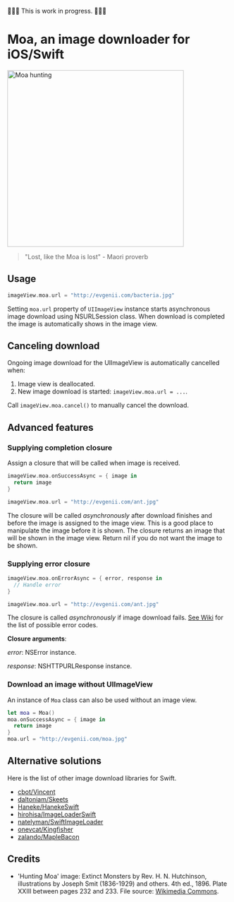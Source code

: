🔨🔨🔨 This is work in progress. 🔨🔨🔨

# Moa, an image downloader for iOS/Swift

<img src='https://raw.githubusercontent.com/evgenyneu/moa/master/Graphics/Hunting_Moa.jpg' alt='Moa hunting' width='400'>

> "Lost, like the Moa is lost" - Maori proverb

## Usage

```Swift
imageView.moa.url = "http://evgenii.com/bacteria.jpg"
```

Setting `moa.url` property of `UIImageView` instance starts asynchronous image download using NSURLSession class. When download is completed the image is automatically shows in the image view.

## Canceling download

Ongoing image download for the UIImageView is automatically cancelled when:

1. Image view is deallocated.
2. New image download is started: `imageView.moa.url = ...`.

Call `imageView.moa.cancel()` to manually cancel the download.


## Advanced features



### Supplying completion closure

Assign a closure that will be called when image is received.

```Swift
imageView.moa.onSuccessAsync = { image in
  return image
}

imageView.moa.url = "http://evgenii.com/ant.jpg"
```

The closure will be called *asynchronously* after download finishes and before the image
is assigned to the image view. This is a good place to manipulate the image before it is shown. The closure returns an image that will be shown in the image view. Return nil if you do not want the image to be shown.



### Supplying error closure

```Swift
imageView.moa.onErrorAsync = { error, response in
  // Handle error
}

imageView.moa.url = "http://evgenii.com/ant.jpg"
```

The closure is called *asynchronously* if image download fails. [See Wiki](https://github.com/evgenyneu/moa/wiki/Moa-errors) for the list of possible error codes.

**Closure arguments**:

*error*: NSError instance.

*response*: NSHTTPURLResponse instance.



### Download an image without UIImageView

An instance of `Moa` class can also be used without an image view.

```Swift
let moa = Moa()
moa.onSuccessAsync = { image in
  return image
}
moa.url = "http://evgenii.com/moa.jpg"
```

## Alternative solutions

Here is the list of other image download libraries for Swift.

* [cbot/Vincent](https://github.com/cbot/Vincent)
* [daltoniam/Skeets](https://github.com/daltoniam/Skeets)
* [Haneke/HanekeSwift](https://github.com/Haneke/HanekeSwift)
* [hirohisa/ImageLoaderSwift](https://github.com/hirohisa/ImageLoaderSwift)
* [natelyman/SwiftImageLoader](https://github.com/natelyman/SwiftImageLoader)
* [onevcat/Kingfisher](https://github.com/onevcat/Kingfisher)
* [zalando/MapleBacon](https://github.com/zalando/MapleBacon)

## Credits

* 'Hunting Moa' image: Extinct Monsters by Rev. H. N. Hutchinson, illustrations by Joseph Smit (1836-1929) and others. 4th ed., 1896. Plate XXIII between pages 232 and 233. File source: [Wikimedia Commons](http://commons.wikimedia.org/wiki/File:Hunting_Moa.jpg).


